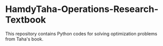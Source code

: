 # HamdyTaha-Operations-Research-Textbook
This repository contains Python codes for solving optimization problems from Taha's book.
